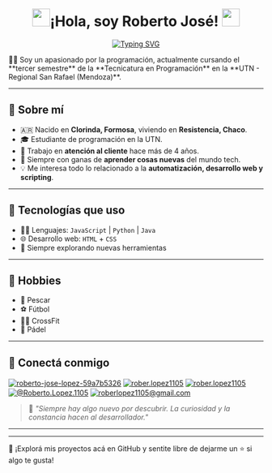 # 

<h1 align="center"><img src="https://media.giphy.com/media/hvRJCLFzcasrR4ia7z/giphy.gif" width="35"><b>¡Hola, soy Roberto José! </b><img src="https://media.giphy.com/media/hvRJCLFzcasrR4ia7z/giphy.gif" width="35"></h1>
<p align="center">
<a href="https://git.io/typing-svg"><img src="https://readme-typing-svg.demolab.com?font=Fira+Code&pause=1000&color=5BE8F7&background=1901FF49&center=true&vCenter=true&width=435&lines=Estudiante+de+Programaci%C3%B3n+;UTN-San+Rafael" alt="Typing SVG" /></a>
</p>
🧑‍💻 Soy un apasionado por la programación, actualmente cursando el **tercer semestre** de la **Tecnicatura en Programación** en la **UTN - Regional San Rafael (Mendoza)**.

---

## 📍 Sobre mí

- 🇦🇷 Nacido en **Clorinda, Formosa**, viviendo en **Resistencia, Chaco**.
- 🎓 Estudiante de programación en la UTN.
- 💼 Trabajo en **atención al cliente** hace más de 4 años.
- 🧠 Siempre con ganas de **aprender cosas nuevas** del mundo tech.
- 💡 Me interesa todo lo relacionado a la **automatización, desarrollo web y scripting**.

---

## 🧰 Tecnologías que uso

- 👨‍💻 Lenguajes: `JavaScript` | `Python` | `Java`
- 🌐 Desarrollo web: `HTML` + `CSS`
- 🔧 Siempre explorando nuevas herramientas

---

## 🎯 Hobbies

- 🎣 Pescar
- ⚽ Fútbol
- 🏋️‍♂️ CrossFit
- 🎾 Pádel

---

## 🔗 Conectá conmigo

<p align="left">
<a href="https://www.linkedin.com/in/roberto-jose-lopez-59a7b5326/" target="blank"><img align="center" src="https://img.shields.io/badge/LinkedIn-0A66C2?style=for-the-badge&logo=linkedin&logoColor=white" alt="roberto-jose-lopez-59a7b5326"/></a>
<a href="https://www.instagram.com/rober.lopez1105/" target="blank"><img align="center" src="https://img.shields.io/badge/Instagram-E4405F?style=for-the-badge&logo=instagram&logoColor=white" alt="rober.lopez1105" /></a>
<a href="https://www.facebook.com/rober.lopez1105" target="blank"><img align="center" src="https://img.shields.io/badge/Facebook-1877F2?style=for-the-badge&logo=facebook&logoColor=white" alt="rober.lopez1105"  /></a>
  <a href="https://www.youtube.com/@Roberto.Lopez.1105" target="blank"><img align="center" src="https://img.shields.io/badge/YouTube-FF0000?style=for-the-badge&logo=youtube&logoColor=white" alt="@Roberto.Lopez.1105"  /></a>
<a href="mailto:roberlopez1105@gmail.com" target="blank">
  <img align="center" src="https://img.shields.io/badge/Email-D14836?style=for-the-badge&logo=gmail&logoColor=white" alt="roberlopez1105@gmail.com" />
</a>
</p>


> 💬 *"Siempre hay algo nuevo por descubrir. La curiosidad y la constancia hacen al desarrollador."*

---
---
📁 ¡Explorá mis proyectos acá en GitHub y sentite libre de dejarme un ⭐ si algo te gusta!
